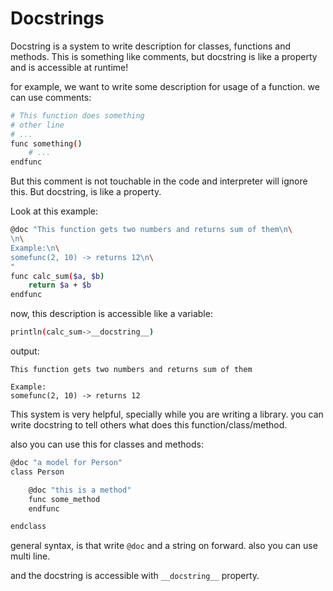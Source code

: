 # Docstrings
Docstring is a system to write description for classes, functions and methods. This is something like comments,
but docstring is like a property and is accessible at runtime!

for example, we want to write some description for usage of a function. we can use comments:

```bash
# This function does something
# other line
# ...
func something()
    # ...
endfunc
```

But this comment is not touchable in the code and interpreter will ignore this. But docstring, is like a property.

Look at this example:

```bash
@doc "This function gets two numbers and returns sum of them\n\
\n\
Example:\n\
somefunc(2, 10) -> returns 12\n\
"
func calc_sum($a, $b)
    return $a + $b
endfunc
```

now, this description is accessible like a variable:

```bash
println(calc_sum->__docstring__)
```

output:

```
This function gets two numbers and returns sum of them

Example:
somefunc(2, 10) -> returns 12

```

This system is very helpful, specially while you are writing a library. you can write docstring to tell others
what does this function/class/method.

also you can use this for classes and methods:

```bash
@doc "a model for Person"
class Person

    @doc "this is a method"
    func some_method
    endfunc 

endclass
```

general syntax, is that write `@doc` and a string on forward. also you can use multi line.

and the docstring is accessible with `__docstring__` property.
